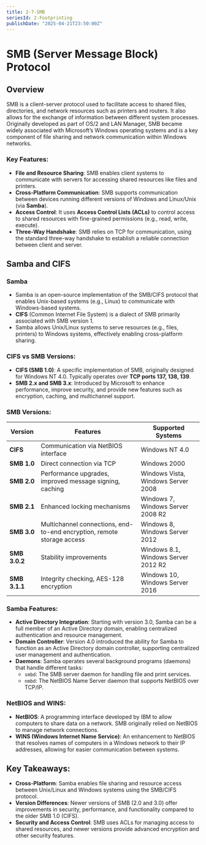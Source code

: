 ```yaml
---
title: 2-7-SMB
seriesId: 2-Footprinting
publishDate: "2025-04-21T23:50:00Z"
---
```


# SMB (Server Message Block) Protocol

## Overview
SMB is a client-server protocol used to facilitate access to shared files, directories, and network resources such as printers and routers. It also allows for the exchange of information between different system processes. Originally developed as part of OS/2 and LAN Manager, SMB became widely associated with Microsoft’s Windows operating systems and is a key component of file sharing and network communication within Windows networks.

### Key Features:
- **File and Resource Sharing**: SMB enables client systems to communicate with servers for accessing shared resources like files and printers.
- **Cross-Platform Communication**: SMB supports communication between devices running different versions of Windows and Linux/Unix (via **Samba**).
- **Access Control**: It uses **Access Control Lists (ACLs)** to control access to shared resources with fine-grained permissions (e.g., read, write, execute).
- **Three-Way Handshake**: SMB relies on TCP for communication, using the standard three-way handshake to establish a reliable connection between client and server.

## Samba and CIFS

### Samba
- Samba is an open-source implementation of the SMB/CIFS protocol that enables Unix-based systems (e.g., Linux) to communicate with Windows-based systems.
- **CIFS** (Common Internet File System) is a dialect of SMB primarily associated with SMB version 1. 
- Samba allows Unix/Linux systems to serve resources (e.g., files, printers) to Windows systems, effectively enabling cross-platform sharing.

### CIFS vs SMB Versions:
- **CIFS (SMB 1.0)**: A specific implementation of SMB, originally designed for Windows NT 4.0. Typically operates over **TCP ports 137, 138, 139**.
- **SMB 2.x and SMB 3.x**: Introduced by Microsoft to enhance performance, improve security, and provide new features such as encryption, caching, and multichannel support.

### SMB Versions:
| Version   | Features | Supported Systems |
|-----------|----------|-------------------|
| **CIFS**  | Communication via NetBIOS interface | Windows NT 4.0 |
| **SMB 1.0** | Direct connection via TCP | Windows 2000 |
| **SMB 2.0** | Performance upgrades, improved message signing, caching | Windows Vista, Windows Server 2008 |
| **SMB 2.1** | Enhanced locking mechanisms | Windows 7, Windows Server 2008 R2 |
| **SMB 3.0** | Multichannel connections, end-to-end encryption, remote storage access | Windows 8, Windows Server 2012 |
| **SMB 3.0.2** | Stability improvements | Windows 8.1, Windows Server 2012 R2 |
| **SMB 3.1.1** | Integrity checking, AES-128 encryption | Windows 10, Windows Server 2016 |

### Samba Features:
- **Active Directory Integration**: Starting with version 3.0, Samba can be a full member of an Active Directory domain, enabling centralized authentication and resource management.
- **Domain Controller**: Version 4.0 introduced the ability for Samba to function as an Active Directory domain controller, supporting centralized user management and authentication.
- **Daemons**: Samba operates several background programs (daemons) that handle different tasks:
  - `smbd`: The SMB server daemon for handling file and print services.
  - `nmbd`: The NetBIOS Name Server daemon that supports NetBIOS over TCP/IP.

### NetBIOS and WINS:
- **NetBIOS**: A programming interface developed by IBM to allow computers to share data on a network. SMB originally relied on NetBIOS to manage network connections.
- **WINS (Windows Internet Name Service)**: An enhancement to NetBIOS that resolves names of computers in a Windows network to their IP addresses, allowing for easier communication between systems.

## Key Takeaways:
- **Cross-Platform**: Samba enables file sharing and resource access between Unix/Linux and Windows systems using the SMB/CIFS protocol.
- **Version Differences**: Newer versions of SMB (2.0 and 3.0) offer improvements in security, performance, and functionality compared to the older SMB 1.0 (CIFS).
- **Security and Access Control**: SMB uses ACLs for managing access to shared resources, and newer versions provide advanced encryption and other security features.
